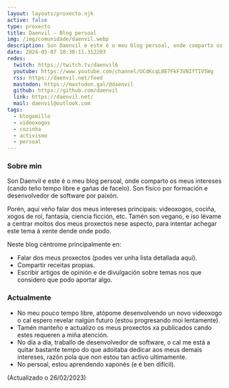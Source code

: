 ```yaml
---
layout: layouts/proxecto.njk
active: false
type: proxecto
title: Daenvil - Blog persoal
img: /img/comunidade/daenvil.webp
description: Son Daenvil e este é o meu blog persoal, onde comparto os meus intereses (cando teño tempo libre e gañas de facelo). Son físico por formación e desenvolvedor de software por paixón.
date: 2024-05-07 10:30:11.312203
redes:
  twitch: https://twitch.tv/daenvil6
  youtube: https://www.youtube.com/channel/UCdKcqL0E7FkF3VNIfTIV5Wg
  rss: https://daenvil.net/feed
  mastodon: https://mastodon.gal/@daenvil
  github: https://github.com/daenvil
  link: https://daenvil.net/
  mail: daenvil@outlook.com
tags:
  - blogomillo
  - videoxogos
  - cozinha
  - activismo
  - persoal
---
```

### Sobre min
Son Daenvil e este é o meu blog persoal, onde comparto os meus intereses (cando teño tempo libre e gañas de facelo). Son físico por formación e desenvolvedor de software por paixón.

Porén, aquí veño falar dos meus intereses principais: videoxogos, cociña, xogos de rol, fantasía, ciencia ficción, etc. Tamén son vegano, e iso lévame a centrar moitos dos meus proxectos nese aspecto, para intentar achegar este tema á xente dende onde podo.

Neste blog céntrome principalmente en:

- Falar dos meus proxectos (podes ver unha lista detallada aquí).
- Compartir receitas propias.
- Escribir artigos de opinión e de divulgación sobre temas nos que considero que podo aportar algo.

### Actualmente

- No meu pouco tempo libre, atópome desenvolvendo un novo videoxogo o cal espero revelar nalgún futuro (estou progresando moi lentamente).
- Tamén manteño e actualizo os meus proxectos xa publicados cando estes requeren a miña atención.
- No día a día, traballo de desenvolvedor de software, o cal me está a quitar bastante tempo do que adoitaba dedicar aos meus demais intereses, razón pola que non estou tan activo ultimamente.
- No persoal, estou aprendendo xaponés (e é ben difícil).

(Actualizado o 26/02/2023)